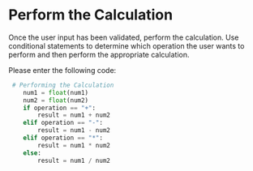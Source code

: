 # Perform the Calculation

Once the user input has been validated, perform the calculation. Use conditional statements to determine which operation the user wants to perform and then perform the appropriate calculation.

Please enter the following code:

```python
 # Performing the Calculation
    num1 = float(num1)
    num2 = float(num2)
    if operation == "+":
        result = num1 + num2
    elif operation == "-":
        result = num1 - num2
    elif operation == "*":
        result = num1 * num2
    else:
        result = num1 / num2
```
